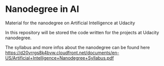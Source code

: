 # Nanodegree in AI
Material for the nanodegree on Artificial Intelligence at Udacity

In this repository will be stored the code written for the projects at Udacity nanodegree.

The syllabus and more infos about the nanodegree can be found here https://d20vrrgs8k4bvw.cloudfront.net/documents/en-US/Artificial+Intelligence+Nanodegree+Syllabus.pdf 

